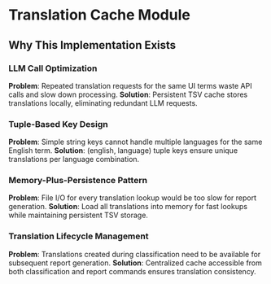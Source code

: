 # Translation Cache Module

## Why This Implementation Exists

### LLM Call Optimization
**Problem**: Repeated translation requests for the same UI terms waste API calls and slow down processing.
**Solution**: Persistent TSV cache stores translations locally, eliminating redundant LLM requests.

### Tuple-Based Key Design
**Problem**: Simple string keys cannot handle multiple languages for the same English term.
**Solution**: (english, language) tuple keys ensure unique translations per language combination.

### Memory-Plus-Persistence Pattern
**Problem**: File I/O for every translation lookup would be too slow for report generation.
**Solution**: Load all translations into memory for fast lookups while maintaining persistent TSV storage.

### Translation Lifecycle Management
**Problem**: Translations created during classification need to be available for subsequent report generation.
**Solution**: Centralized cache accessible from both classification and report commands ensures translation consistency.